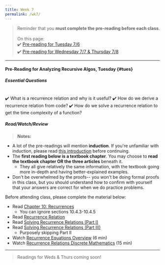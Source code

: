 ```yaml
---
title: Week 7
permalink: /wk7/
---
```


> Reminder that you **must complete the pre-reading before each class**.
<br><br>
On this page:  
✔️ [Pre-reading for Tuesday 7/6](#tues)  
✔️ [Pre-reading for Wednesday 7/7 & Thursday 7/8](#weds)  

---

#### Pre-Reading for Analyzing Recursive Algos, Tuesday {#tues}

##### Essential Questions

<br>
✔️ What is a recurrence relation and why is it useful?  
✔️ How do we derive a recurrence relation from code?  
✔️ How do we solve a recurrence relation to get the time complexity of a function?  

##### Read/Watch/Review

> **Notes:** 
- A lot of the pre-readings will mention **induction**. If you're unfamiliar with induction, please read [this introduction](https://www.mathsisfun.com/algebra/mathematical-induction.html) before continuing.
- The **first reading below is a textbook chapter**. You may choose to **read the textbook chapter OR the three articles** beneath it. 
   - They all give relatively the same information, with the textbook going more in-depth and having better-explained examples.
- Don't be overwhelmed by the proofs-- you won't be doing formal proofs in this class, but you should understand how to confirm with yourself that your answers are correct for when we do practice problems.

Before attending class, please complete the material below:
- Read [Chapter 10: Recurrences](https://ocw.mit.edu/courses/electrical-engineering-and-computer-science/6-042j-mathematics-for-computer-science-fall-2010/readings/MIT6_042JF10_chap10.pdf)
   - You can ignore sections 10.4.3-10.4.5
- Read [Recurrence Relation](https://algorithmtutor.com/Analysis-of-Algorithm/Recurrence-Relation/)
- Read [Solving Recurrence Relations (Part I)](https://algorithmtutor.com/Analysis-of-Algorithm/Solving-Recurrence-Relations-Part-I/)
- Read [Solving Recurrence Relations (Part III)](https://algorithmtutor.com/Analysis-of-Algorithm/Solving-Recurrence-Relations-Part-III/)
   - Purposely skipping Part II
- Watch [Recurrence Equations Overview](https://www.youtube.com/watch?v=l0iXqhqfDPo) (6 min)
- Watch [Recurrence Relations Discrete Mathematics](https://www.youtube.com/watch?v=eAaP4XaB8hM) (15 min)

---

> Readings for Weds & Thurs coming soon!

